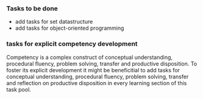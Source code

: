 ### Tasks to be done

- add tasks for set datastructure
- add tasks for object-oriented programming

### tasks for explicit competency development

Competency is a complex construct of conceptual understanding, procedural fluency, problem solving, 
transfer and productive disposition. To foster its explicit development it might be beneficitial to add tasks
for conceptual understanding, procedural fluency, problem solving, transfer and reflection on productive disposition 
in every learning section of this task pool.
